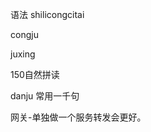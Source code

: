 
语法 shilicongcitai

congju

juxing

150自然拼读

danju 常用一千句



网关-单独做一个服务转发会更好。



























